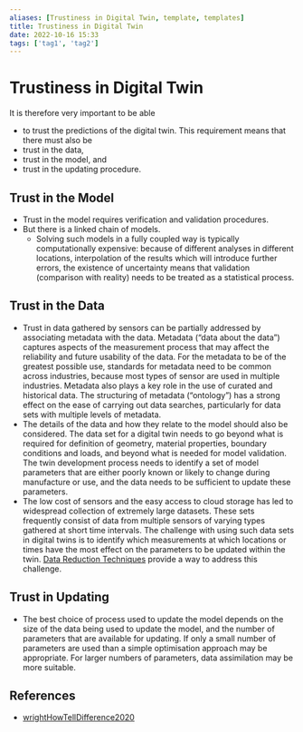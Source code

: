 ```yaml
---
aliases: [Trustiness in Digital Twin, template, templates]
title: Trustiness in Digital Twin
date: 2022-10-16 15:33
tags: ['tag1', 'tag2']
---
```


# Trustiness in Digital Twin

It is therefore very important to be able

- to trust the predictions of the digital twin. This requirement means that there must also be
- trust in the data,
- trust in the model, and
- trust in the updating procedure.

## Trust in the Model

- Trust in the model requires verification and validation procedures.
- But there is a linked chain of models.
  - Solving such models in a fully coupled way is typically computationally expensive: because of different analyses in different locations, interpolation of the results which will introduce further errors, the existence of uncertainty means that validation (comparison with reality) needs to be treated as a statistical process.

## Trust in the Data

- Trust in data gathered by sensors can be partially addressed by associating metadata with the data. Metadata (“data about the data”) captures aspects of the measurement process that may affect the reliability and future usability of the data. For the metadata to be of the greatest possible use, standards for metadata need to be common across industries, because most types of sensor are used in multiple industries. Metadata also plays a key role in the use of curated and historical data. The structuring of metadata (“ontology”) has a strong effect on the ease of carrying out data searches, particularly for data sets with multiple levels of metadata.
- The details of the data and how they relate to the model should also be considered. The data set for a digital twin needs to go beyond what is required for definition of geometry, material properties, boundary conditions and loads, and beyond what is needed for model validation. The twin development process needs to identify a set of model parameters that are either poorly known or likely to change during manufacture or use, and the data needs to be sufficient to update these parameters.
- The low cost of sensors and the easy access to cloud storage has led to widespread collection of extremely large datasets. These sets frequently consist of data from multiple sensors of varying types gathered at short time intervals. The challenge with using such data sets in digital twins is to identify which measurements at which locations or times have the most effect on the parameters to be updated within the twin. [Data Reduction Techniques](../signal-processing/data-reduction.md) provide a way to address this challenge.

## Trust in Updating

- The best choice of process used to update the model depends on the size of the data being used to update the model, and the number of parameters that are available for updating. If only a small number of parameters are used than a simple optimisation approach may be appropriate. For larger numbers of parameters, data assimilation may be more suitable.

## References

- [wrightHowTellDifference2020](../zotero/wrightHowTellDifference2020.md)
